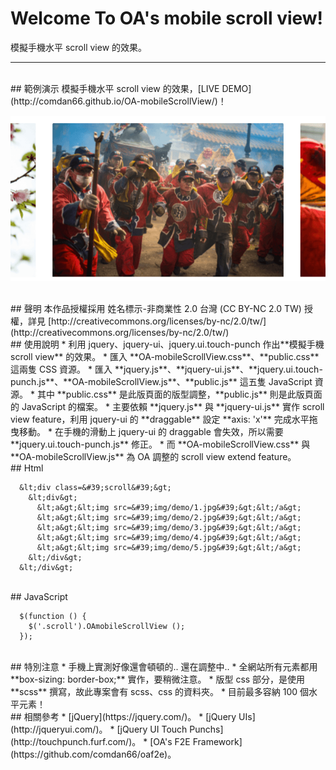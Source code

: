 # Welcome To OA's mobile scroll view!
模擬手機水平 scroll view 的效果。

---

<br/>
## 範例演示
模擬手機水平 scroll view 的效果，[LIVE DEMO](http://comdan66.github.io/OA-mobileScrollView/)！

![OA's mobile scroll view](img/demo/demo.png)

<br/>
## 聲明
本作品授權採用 姓名標示-非商業性 2.0 台灣 (CC BY-NC 2.0 TW) 授權，詳見 [http://creativecommons.org/licenses/by-nc/2.0/tw/](http://creativecommons.org/licenses/by-nc/2.0/tw/)

<br/>
## 使用說明
* 利用 jquery、jquery-ui、jquery.ui.touch-punch 作出**模擬手機 scroll view** 的效果。
* 匯入 **OA-mobileScrollView.css**、**public.css** 這兩隻 CSS 資源。
* 匯入 **jquery.js**、**jquery-ui.js**、**jquery.ui.touch-punch.js**、**OA-mobileScrollView.js**、**public.js** 這五隻 JavaScript 資源。
* 其中 **public.css** 是此版頁面的版型調整，**public.js** 則是此版頁面的 JavaScript 的檔案。
* 主要依賴 **jquery.js** 與 **jquery-ui.js** 實作 scroll view feature，利用 jquery-ui 的 **draggable** 設定 **axis: 'x'** 完成水平拖曳移動。
* 在手機的滑動上 jquery-ui 的 draggable 會失效，所以需要 **jquery.ui.touch-punch.js** 修正。
* 而 **OA-mobileScrollView.css** 與 **OA-mobileScrollView.js** 為 OA 調整的 scroll view extend feature。

<br/>
## Html

```
  &lt;div class=&#39;scroll&#39;&gt;
    &lt;div&gt;
      &lt;a&gt;&lt;img src=&#39;img/demo/1.jpg&#39;&gt;&lt;/a&gt;
      &lt;a&gt;&lt;img src=&#39;img/demo/2.jpg&#39;&gt;&lt;/a&gt;
      &lt;a&gt;&lt;img src=&#39;img/demo/3.jpg&#39;&gt;&lt;/a&gt;
      &lt;a&gt;&lt;img src=&#39;img/demo/4.jpg&#39;&gt;&lt;/a&gt;
      &lt;a&gt;&lt;img src=&#39;img/demo/5.jpg&#39;&gt;&lt;/a&gt;
    &lt;/div&gt;
  &lt;/div&gt;
```

<br />
## JavaScript

```
  $(function () {
    $('.scroll').OAmobileScrollView ();
  });
```

<br />
## 特別注意
* 手機上實測好像還會頓頓的.. 還在調整中..
* 全網站所有元素都用 **box-sizing: border-box;** 實作，要稍微注意。
* 版型 css 部分，是使用 **scss** 撰寫，故此專案會有 scss、css 的資料夾。
* 目前最多容納 100 個水平元素！


<br />
## 相關參考
* [jQuery](https://jquery.com/)。
* [jQuery UIs](http://jqueryui.com/)。
* [jQuery UI Touch Punchs](http://touchpunch.furf.com/)。
* [OA's F2E Framework](https://github.com/comdan66/oaf2e)。
